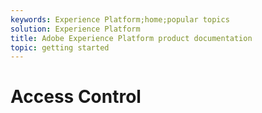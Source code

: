 ```yaml
---
keywords: Experience Platform;home;popular topics
solution: Experience Platform
title: Adobe Experience Platform product documentation
topic: getting started
---
```


# Access Control